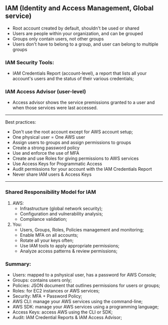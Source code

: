 
## IAM (Identity and Access Management, Global service)
- Root account created by default, shouldn't be used or shared
- Users are people within your organization, and can be grouped
- Groups only contain users, not other groups
- Users don't have to belong to a group, and user can belong to multiple groups

### IAM Security Tools:
- IAM Credentials Report (account-level), a report that lists all your account's users and the status of their various credentials;
### IAM Access Advisor (user-level)
- Access advisor shows the service premissions granted to a user and when those services were last accessed.

---

Best practices:
- Don't use the root account except for AWS account setup;
- One physical user = One AWS user
- Assign users to groups and assign permissions to groups
- Create a strong password policy
- Use and enforce the use of MFA
- Create and use Roles for giving permissions to AWS services
- Use Access Keys for Programmatic Access
- Audit permissions for your account with the IAM Credentials Report
- Never share IAM users & Access Keys

---

### Shared Responsibility Model for IAM
1. AWS:
	- Infrastructure (global network security);
	- Configuration and vulnerability analysis;
	- Compliance validation;
2. You:
	- Users, Groups, Roles, Policies management and monitoring;
	- Enable MFA on all accounts;
	- Rotate all your keys often;
	- Use IAM tools to apply appropriate permissions;
	- Analyze access patterns & review permissions;

### Summary:
- Users: mapped to a pshysical user, has a password for AWS Console;
- Groups: contains users only;
- Policies: JSON document that outlines permissions for users or groups;
- Roles: for EC2 instances or AWS services;
- Security: MFA + Password Policy;
- AWS CLI: manage your AWS services using the command-line;
- AWS SDK: manage your AWS services using a programming language;
- Access Keys: access AWS using the CLI or SDK;
- Audit: IAM Credential Reports & IAM Access Advisor;